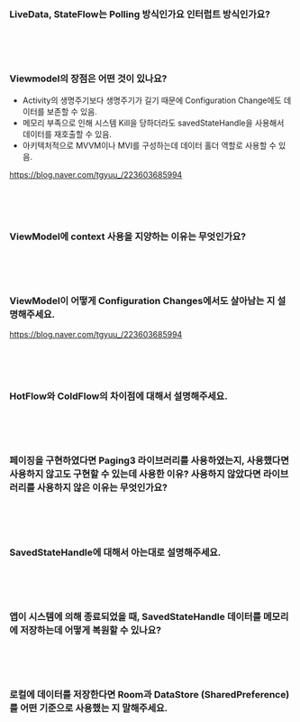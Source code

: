 ### LiveData, StateFlow는 Polling 방식인가요 인터럽트 방식인가요?

<br><br><br>

### Viewmodel의 장점은 어떤 것이 있나요?

- Activity의 생명주기보다 생명주기가 길기 때문에 Configuration Change에도 데이터를 보존할 수 있음.
- 메모리 부족으로 인해 시스템 Kill을 당하더라도 savedStateHandle을 사용해서 데이터를 재호출할 수 있음.
- 아키텍처적으로 MVVM이나 MVI를 구성하는데 데이터 홀더 역할로 사용할 수 있음.

https://blog.naver.com/tgyuu_/223603685994

<br><br><br>

### ViewModel에 context 사용을 지양하는 이유는 무엇인가요?

<br><br><br>


### ViewModel이 어떻게 Configuration Changes에서도 살아남는 지 설명해주세요.

https://blog.naver.com/tgyuu_/223603685994

<br><br><br>

### HotFlow와 ColdFlow의 차이점에 대해서 설명해주세요.

<br><br><br>

### 페이징을 구현하였다면 Paging3 라이브러리를 사용하였는지, 사용했다면 사용하지 않고도 구현할 수 있는데 사용한 이유? 사용하지 않았다면 라이브러리를 사용하지 않은 이유는 무엇인가요?

<br><br><br>

### SavedStateHandle에 대해서 아는대로 설명해주세요.

<br><br><br>

### 앱이 시스템에 의해 종료되었을 때, SavedStateHandle 데이터를 메모리에 저장하는데 어떻게 복원할 수 있나요?

<br><br><br>

### 로컬에 데이터를 저장한다면 Room과 DataStore (SharedPreference)를 어떤 기준으로 사용했는 지 말해주세요.
